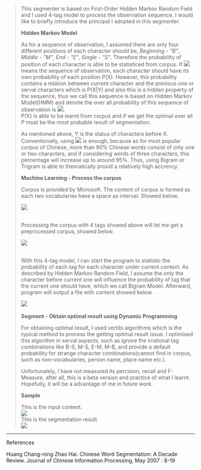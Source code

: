 <blockquote>
<p>This segmenter is based on First-Order Hidden Markov Random Field and I used 4-tag model to process the observation
 sequence. I would like to briefly introduce the principal I adopted in this segmenter.
</p>
<b>Hidden Markov Model</b><br/>
<p>As for a sequence of observation, I assumed there are only four different positions of each character should be, <em>Beginning - "B"</em>,
<em>Middle - "M"</em>, <em>End - "E"</em>, <em>Single - "S"</em>. Therefore the probability of position of each character is able to be
statisticed from corpus. If <img src="http://august-charter-92912.appspot.com/Resources/image/seqofOB.jpg"> means the sequence of observation, each character should have its own probability of each position P(X). 
However, this probability contains a relation between current character and the previous one or serval characters which is P(X|Y) and also 
this is a hidden property of the sequence, thus we call this sequence is based on Hidden Markov Model(HMM) and denote the over all probability
of this sequence of observation is <img src="http://august-charter-92912.appspot.com/Resources/image/overallP.jpg">. <br/>
P(X) is able to be learnt from corpus and if we get the optimal 
over all P must be the most probable result of segmentation.</p>
<p>As mentioned above, Y is the status of characters before X. Conventionally, using <img src="http://august-charter-92912.appspot.com/Resources/image/preconditionY.jpg"/> is enough, 
because as for most popular corpus of Chinese, more than 90% Chinese words consist of only one or two characters, and if considering words of 
three characters, this percentage will increase up to around 95%. Thus, using Bigram or Trigram is able to theoratically provid a relatively 
high accrency. </p>
<b>Machine Learning - Process the corpus</b> <br/>
<p>Corpus is provided by Microsoft. The content of corpus is formed as each two vocabularies have a space as
interval. Showed below.</p>
<img src="http://august-charter-92912.appspot.com/Resources/image/corpus.jpg"/><br/><br/>
<p>Processing the corpus with 4 tags showed above
will let me get a preprocessed corpus, showed below.</p>
<img src="http://august-charter-92912.appspot.com/Resources/image/corpus-preprocessed.jpg"/><br/><br/>
<p>With this 4-tag model, I can start the program
to statistic the probability of each tag for each character under current context. As described by Hidden Markov 
Random Field, I assume the only the character before current one will influence the probability of tag that the
current one should have, which we call Bigram Model. Afterward, program will output a file with content showed below.</p>
<img src="http://august-charter-92912.appspot.com/Resources/image/corpus-sta.jpg"/><br/><br/>
<b>Segment - Obtain optimal result using Dynamic Programming</b>
<p>For obtaining optimal result, I used vertibi algorithms which is the typical method to process the getting optimal result
 issue. I optimised this algorithm in serval aspects, such as ignore the irrational tag combinations like B-S, M-S, E-M, M-B, and
 provide a default probability for strange character combinations(cannot find in corpus, such as non-vocabularies, person name, 
 place name etc.).</p>
<p>Unfortunately, I have not measured its percision, recall and F-Measure, after all, this is a beta version and practice of
 what I learnt. Hopefully, it will be a advantage of me in future work.</p>
<b>Sample</b>
<p>This is the input content.<br/>
<img src="http://august-charter-92912.appspot.com/Resources/image/segNETin.jpg"/><br/>
This is the segmentation result<br/>
<img src="http://august-charter-92912.appspot.com/Resources/image/segNETres.jpg"/></p>
</blockquote>
<hr>
<p>References</p>
<p>Huang Chang-ning Zhao Hai. Chinese Word Segmentation: A Decade Review. Journal of Chinese Information Processing, May 2007 : 8-19 </p>
</div>
